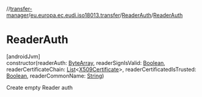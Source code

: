 //[transfer-manager](../../../index.md)/[eu.europa.ec.eudi.iso18013.transfer](../index.md)/[ReaderAuth](index.md)/[ReaderAuth](-reader-auth.md)

# ReaderAuth

[androidJvm]\
constructor(readerAuth: [ByteArray](https://kotlinlang.org/api/latest/jvm/stdlib/kotlin/-byte-array/index.html), readerSignIsValid: [Boolean](https://kotlinlang.org/api/latest/jvm/stdlib/kotlin/-boolean/index.html), readerCertificateChain: [List](https://kotlinlang.org/api/latest/jvm/stdlib/kotlin.collections/-list/index.html)&lt;[X509Certificate](https://developer.android.com/reference/kotlin/java/security/cert/X509Certificate.html)&gt;, readerCertificatedIsTrusted: [Boolean](https://kotlinlang.org/api/latest/jvm/stdlib/kotlin/-boolean/index.html), readerCommonName: [String](https://kotlinlang.org/api/latest/jvm/stdlib/kotlin/-string/index.html))

Create empty Reader auth
